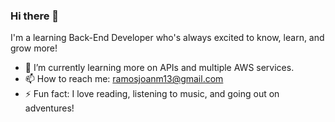 ### Hi there 👋

I'm a learning Back-End Developer who's always excited to know, learn, and grow more!

- 🌱 I’m currently learning more on APIs and multiple AWS services.
- 📫 How to reach me: ramosjoanm13@gmail.com
- ⚡ Fun fact: I love reading, listening to music, and going out on adventures!
